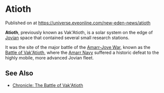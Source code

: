 # Atioth
Published on  at https://universe.eveonline.com/new-eden-news/atioth

**Atioth**, previously known as Vak'Atioth, is a solar system on the edge of [Jovian](5G7lpKcSSCEsTz7faQuIxt) space that contained several small research stations.

It was the site of the major battle of the [Amarr-Jove War](67yx5qBIGDtALlxjRjbwZr), known as the [Battle of Vak'Atioth](1Cq1o1feVsJi6HuaVZs1L4), where the [Amarr Navy](3PKvXZS0iHKIgAmO9np74g) suffered a historic defeat to the highly mobile, more advanced Jovian fleet.

See Also
--------

-   [Chronicle: The Battle of Vak'Atioth](2oIIlMIw6WVVxwPoWKXg45)
